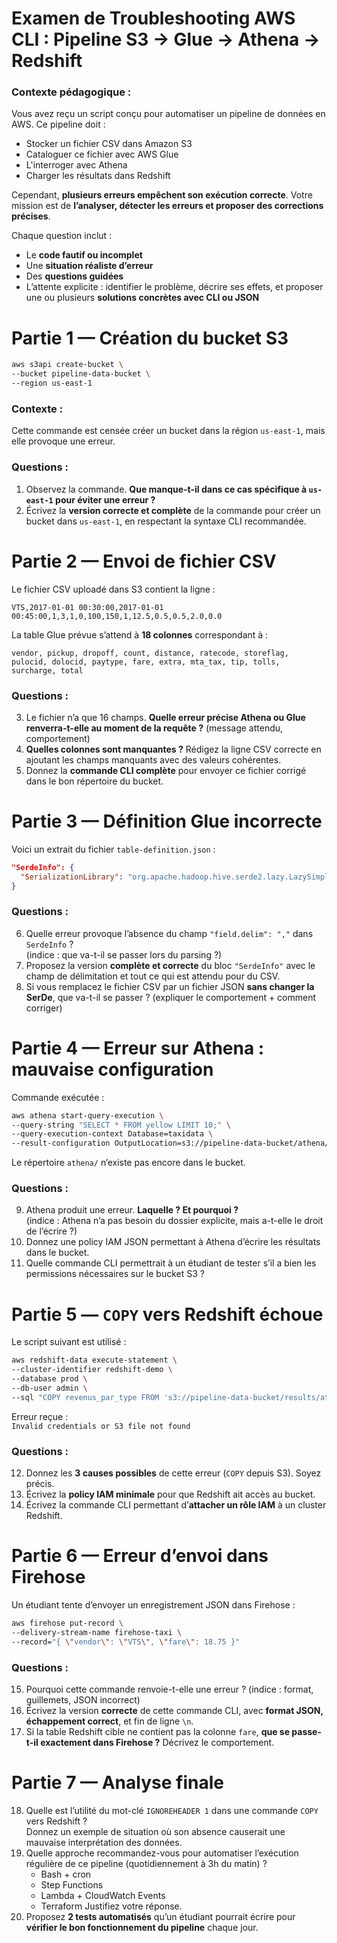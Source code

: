#  **Examen de Troubleshooting AWS CLI : Pipeline S3 → Glue → Athena → Redshift**

### Contexte pédagogique :
Vous avez reçu un script conçu pour automatiser un pipeline de données en AWS. Ce pipeline doit :
- Stocker un fichier CSV dans Amazon S3
- Cataloguer ce fichier avec AWS Glue
- L'interroger avec Athena
- Charger les résultats dans Redshift

Cependant, **plusieurs erreurs empêchent son exécution correcte**. Votre mission est de **l’analyser, détecter les erreurs et proposer des corrections précises**.

Chaque question inclut :
- Le **code fautif ou incomplet**
- Une **situation réaliste d’erreur**
- Des **questions guidées**
- L’attente explicite : identifier le problème, décrire ses effets, et proposer une ou plusieurs **solutions concrètes avec CLI ou JSON**



# Partie 1 — Création du bucket S3

```bash
aws s3api create-bucket \
--bucket pipeline-data-bucket \
--region us-east-1
```

### Contexte :
Cette commande est censée créer un bucket dans la région `us-east-1`, mais elle provoque une erreur.

### Questions :
1. Observez la commande. **Que manque-t-il dans ce cas spécifique à `us-east-1` pour éviter une erreur ?**
2. Écrivez la **version correcte et complète** de la commande pour créer un bucket dans `us-east-1`, en respectant la syntaxe CLI recommandée.



# Partie 2 — Envoi de fichier CSV

Le fichier CSV uploadé dans S3 contient la ligne :

```csv
VTS,2017-01-01 00:30:00,2017-01-01 00:45:00,1,3,1,0,100,150,1,12.5,0.5,0.5,2.0,0.0
```

La table Glue prévue s’attend à **18 colonnes** correspondant à :

```
vendor, pickup, dropoff, count, distance, ratecode, storeflag, pulocid, dolocid, paytype, fare, extra, mta_tax, tip, tolls, surcharge, total
```

### Questions :
3. Le fichier n’a que 16 champs. **Quelle erreur précise Athena ou Glue renverra-t-elle au moment de la requête ?** (message attendu, comportement)
4. **Quelles colonnes sont manquantes ?** Rédigez la ligne CSV correcte en ajoutant les champs manquants avec des valeurs cohérentes.
5. Donnez la **commande CLI complète** pour envoyer ce fichier corrigé dans le bon répertoire du bucket.



# Partie 3 — Définition Glue incorrecte

Voici un extrait du fichier `table-definition.json` :

```json
"SerdeInfo": {
  "SerializationLibrary": "org.apache.hadoop.hive.serde2.lazy.LazySimpleSerDe"
}
```

### Questions :
6. Quelle erreur provoque l’absence du champ `"field.delim": ","` dans `SerdeInfo` ?  
   (indice : que va-t-il se passer lors du parsing ?)
7. Proposez la version **complète et correcte** du bloc `"SerdeInfo"` avec le champ de délimitation et tout ce qui est attendu pour du CSV.
8. Si vous remplacez le fichier CSV par un fichier JSON **sans changer la SerDe**, que va-t-il se passer ? (expliquer le comportement + comment corriger)



# Partie 4 — Erreur sur Athena : mauvaise configuration

Commande exécutée :

```bash
aws athena start-query-execution \
--query-string "SELECT * FROM yellow LIMIT 10;" \
--query-execution-context Database=taxidata \
--result-configuration OutputLocation=s3://pipeline-data-bucket/athena/
```

Le répertoire `athena/` n’existe pas encore dans le bucket.

### Questions :
9. Athena produit une erreur. **Laquelle ? Et pourquoi ?**  
   (indice : Athena n’a pas besoin du dossier explicite, mais a-t-elle le droit de l’écrire ?)
10. Donnez une policy IAM JSON permettant à Athena d’écrire les résultats dans le bucket.
11. Quelle commande CLI permettrait à un étudiant de tester s’il a bien les permissions nécessaires sur le bucket S3 ?



# Partie 5 — `COPY` vers Redshift échoue

Le script suivant est utilisé :

```bash
aws redshift-data execute-statement \
--cluster-identifier redshift-demo \
--database prod \
--db-user admin \
--sql "COPY revenus_par_type FROM 's3://pipeline-data-bucket/results/athena-output/result.csv' IAM_ROLE 'arn:aws:iam::1234567890:role/MyRedshiftRole' FORMAT AS CSV;"
```

Erreur reçue :  
`Invalid credentials or S3 file not found`

### Questions :
12. Donnez les **3 causes possibles** de cette erreur (`COPY` depuis S3). Soyez précis.
13. Écrivez la **policy IAM minimale** pour que Redshift ait accès au bucket.
14. Écrivez la commande CLI permettant d’**attacher un rôle IAM** à un cluster Redshift.



# Partie 6 — Erreur d’envoi dans Firehose

Un étudiant tente d’envoyer un enregistrement JSON dans Firehose :

```bash
aws firehose put-record \
--delivery-stream-name firehose-taxi \
--record="{ \"vendor\": \"VTS\", \"fare\": 18.75 }"
```

### Questions :
15. Pourquoi cette commande renvoie-t-elle une erreur ? (indice : format, guillemets, JSON incorrect)
16. Écrivez la version **correcte** de cette commande CLI, avec **format JSON, échappement correct**, et fin de ligne `\n`.
17. Si la table Redshift cible ne contient pas la colonne `fare`, **que se passe-t-il exactement dans Firehose ?** Décrivez le comportement.


# Partie 7 — Analyse finale

18. Quelle est l’utilité du mot-clé `IGNOREHEADER 1` dans une commande `COPY` vers Redshift ?  
    Donnez un exemple de situation où son absence causerait une mauvaise interprétation des données.
19. Quelle approche recommandez-vous pour automatiser l’exécution régulière de ce pipeline (quotidiennement à 3h du matin) ?
    - Bash + cron
    - Step Functions
    - Lambda + CloudWatch Events
    - Terraform
    Justifiez votre réponse.
20. Proposez **2 tests automatisés** qu’un étudiant pourrait écrire pour **vérifier le bon fonctionnement du pipeline** chaque jour.

